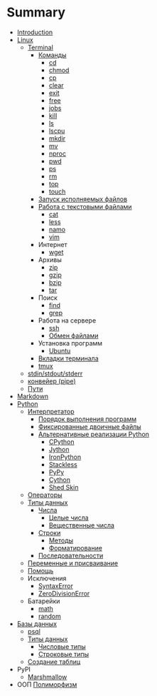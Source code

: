 # Summary

* [Introduction](README.md)
* [Linux](linux/README.md)
   * [Terminal](linux/terminal/README.md)
      * [Команды](linux/terminal/COMMANDS.md)
         * [cd](linux/terminal/CD.md)
         * [chmod](linux/terminal/CHMOD.md)
         * [cp](linux/terminal/CP.md)
         * [clear](linux/terminal/CLEAR.md)
         * [exit](linux/terminal/EXIT.md)
         * [free](linux/terminal/FREE.md)
         * [jobs](linux/terminal/JOBS.md)
         * [kill](linux/terminal/KILL.md)
         * [ls](linux/terminal/LS.md)
         * [lscpu](linux/terminal/LSCPU.md)
         * [mkdir](linux/terminal/MKDIR.md)
         * [mv](linux/terminal/MV.md)
         * [nproc](linux/terminal/NPROC.md)
         * [pwd](linux/terminal/PWD.md)
         * [ps](linux/terminal/PS.md)
         * [rm](linux/terminal/RM.md)
         * [top](linux/terminal/TOP.md)
         * [touch](linux/terminal/TOUCH.md)
      * [Запуск исполняемых файлов](linux/executable/README.md)
      * [Работа с текстовыми файлами](linux/text/README.md)
         * [cat](linux/text/CAT.md)
         * [less](linux/text/LESS.md)
         * [namo](linux/text/NANO.md)
         * [vim](linux/text/VIM.md)
      * Интернет
         * [wget](linux/internet/WGET.md)
      * Архивы
         * [zip](linux/archives/ZIP.md)
         * [gzip](linux/archives/GZIP.md)
         * [bzip](linux/archives/BZIP.md)
         * [tar](linux/archives/TAR.md)
      * Поиск
         * [find](linux/search/FIND.md)
         * [grep](linux/search/GREP.md)
      * Работа на сервере
         * [ssh](linux/server/SSH.md)
         * [Обмен файлами](linux/server/SCP.md)
      * Установка программ
         * [Ubuntu](linux/install/UBUNTU.md)
      * [Вкладки терминала](linux/tabs/README.md)
      * [tmux](linux/tmux/README.md)
   * [stdin/stdout/stderr](linux/stdin/README.md)
   * [конвейер (pipe)](linux/stdin/PIPE.md)
   * [Пути](linux/paths/README.md)
* [Markdown](markdown/README.md)
* [Python](python/README.md)
   * [Интерпретатор](python/interpreter/README.md)
      * [Порядок выполнения программ](python/interpreter/ORDER.md)
      * [Фиксированные двоичные файлы](python/interpreter/BINARY.md)
      * [Альтернативные реализации Python](python/interpreter/OTHER.md)
         * [CPython](python/interpreter/CPYTHON.md)
         * [Jython](python/interpreter/JYTHON.md)
         * [IronPython](python/interpreter/IRONPYTHON.md)
         * [Stackless](python/interpreter/STACKLESS.md)
         * [PyPy](python/interpreter/PYPY.md)
         * [Cython](python/interpreter/CYTHON.md)
         * [Shed Skin](python/interpreter/SHED_SKIN.md)
   * [Операторы](python/operators/README.md)
   * [Типы данных](python/data_types/README.md)
      * [Числа](python/data_types/numbers/README.md)
         * [Целые числа](python/data_types/numbers/INTEGERS.md)
         * [Вещественные числа](python/data_types/numbers/FLOATS.md)
      * [Строки](python/data_types/strings/README.md)
         * [Методы](python/data_types/strings/METHODS.md)
         * [Форматирование](python/data_types/strings/FORMATTING.md)
      * [Последовательности](python/data_types/SEQUENCES.md)
   * [Переменные и присваивание](python/assignment/README.md)
   * [Помощь](python/help/README.md)
   * Исключения
      * [SyntaxError](python/exceptions/SYNTAX_ERROR.md)
      * [ZeroDivisionError](python/exceptions/ZERO_DIVISION_ERROR.md)
   * Батарейки
      * [math](python/stl/MATH.md)
      * [random](python/stl/RANDOM.md)
* [Базы данных](databases/README.md)
   * [psql](databases/postgresql/PSQL.md)
   * [Типы данных](databases/postgresql/datatypes/README.md)
      * [Числовые типы](databases/postgresql/datatypes/NUMBERS.md)
      * [Строковые типы](datatypes/postgresql/datatypes/STRINGS.md)
   * [Создание таблиц](databases/CREATE_TABLE.md)
* PyPI
   * [Marshmallow](python/pypi/marshmallow/README.md)
* ООП
   [Полиморфизм](theory/oop/POLYMORPHIZM.md)
